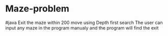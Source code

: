 # Maze-problem
#java
Exit the maze within 200 move using Depth first search
The user can input any maze in the program manualy and the program will find the exit 
